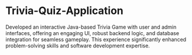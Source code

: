 # Trivia-Quiz-Application
 Developed an interactive Java-based Trivia Game  with user and admin interfaces, offering an engaging UI, robust backend logic, and database integration for seamless gameplay. This experience significantly enhanced problem-solving skills and software development expertise.
